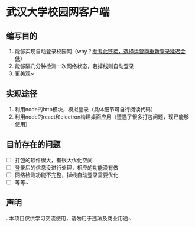 # 武汉大学校园网客户端

## 编写目的
1. 能够实现自动登录校园网（why？[参考此链接，选择运营商重新登录延迟会低](https://www.bilibili.com/video/BV1EA4y1S7FX/?spm_id_from=333.337.search-card.all.click&vd_source=9937b48402bb97b802fd41026d320a05)）
2. 能够隔几分钟检测一次网络状态，若掉线则自动登录
3. 更美观~

## 实现途径
1. 利用node的http模块，模拟登录（具体细节可自行阅读代码）
2. 利用node的react和electron构建桌面应用（遭遇了很多打包问题，现已能够使用）

## 目前存在的问题
- [ ] 打包的软件很大，有很大优化空间
- [ ] 登录后的信息没进行处理，相应的功能没有做
- [ ] 网络检测功能不完整，掉线自动登录需要优化
- [ ] 等等~

## 声明
. 本项目仅供学习交流使用，请勿用于违法及商业用途~
